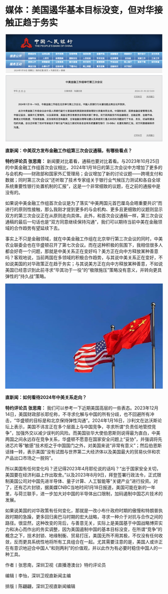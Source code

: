 # 媒体：美国遏华基本目标没变，但对华接触正趋于务实

![14e020e7d521ddbee2222ef073189329.jpg](https://raw.githubusercontent.com/qqhsx/qqnews_image/main/2024/01/20/媒体：美国遏华基本目标没变，但对华接触正趋于务实/14e020e7d521ddbee2222ef073189329.jpg)

**直新闻：中美双方发布金融工作组第三次会议通稿，有哪些看点？**

**特约评论员 张思南：**
新闻要对比着看，通稿也要对比着看。与2023年10月25日的中美金融工作组首次会议相比，2024年1月18日的第三次会议中方增加了更多的与会机构——财政部和国家外汇管理局；会议增加了新的讨论议题——跨境支付和数据；同时第三次会议“还听取了技术专家组关于银行业气候压力测试和各自全球系统重要性银行处置机制的汇报”，这是一个非常细致的议题，在之前的通报中是没有的。

如果说中美金融工作组首次会议是为了落实“中美两国元首巴厘岛会晤重要共识”而进行的原则性接触，那么我刚才提到更多的与会机构、更多且更细致的议题则显示双方的第三次会议正在从原则走向具体。此外，和首次会议通稿一样，第三次会议通稿的最后一句话也是“双方同意继续保持沟通”，我们可以期待当前中美在金融领域的合作趋势有望延续下去。

事实上不只是金融领域，就在中美金融工作组在北京举行第三次会议的同时，中美农业联委会也在华盛顿召开了第七次会议。而在这种积极的氛围下，我相信很多人都会好奇一个问题，那就是中美关系正在变好吗？美方正在向中方释放某种善意吗？客观地说，当前两国在多领域的积极合作趋势，与其说中美关系正在变好，不如说美国的对华政策正在趋于务实；与其说美方正在向中方释放某种善意，不如说美国已经意识到此前寻求“毕其功于一役”的“极限施压”策略没有意义，并转向更具弹性的“持久战”策略。

![a1cf1562f4052f4d9cafeecf3ff83351.jpg](https://raw.githubusercontent.com/qqhsx/qqnews_image/main/2024/01/20/媒体：美国遏华基本目标没变，但对华接触正趋于务实/a1cf1562f4052f4d9cafeecf3ff83351.jpg)

**直新闻：如何看待2024年中美关系走向？**

**特约评论员 张思南：**
我们可以参考一下近期美国高层的一些表态。2023年12月14日，美国财政部长耶伦称，不寻求化解与中国的所有分歧，也不回避所有冲击，“华盛顿的目标是和北京保持弹性沟通”。2024年1月16日，沙利文在达沃斯论坛上表示，美国不讳言正在多个层面上与中国竞争，寻求所谓“负责任地管控竞争”，加强外交以减少误判的风险。而美国驻华大使伯恩斯则说得最为直白，中美两国之间永远存在竞争关系，华盛顿不愿意在国家安全问题上“妥协”，并强调将先进芯片等“敏感”技术拒之于中国国门之外，对美国来说“非常有意义”；然后伯恩斯话锋一转，表示美国“没有试图与世界第二大经济体以及美国最大的贸易伙伴和农产品出口市场之一脱钩”。

所以美国有任何变化吗？还记得2023年4月耶伦说的话吗？“出于国家安全关切，美国要在经济利益上作出取舍。”以及2023年8月9日，拜登签署行政法令，正式限制美国公司对中国先进半导体、量子计算、人工智能等“关键产业”进行投资。对了，还有芯片封锁，据美媒CNBC当地时间1月18日报道，美国可能在新的一年里，与荷兰联手，进一步加大对中国的半导体出口限制，加码遏制中国芯片技术的发展。

如果说美国的对华政策有任何变化，那就是一改小布什政府时期的傲慢和特朗普执政时期的急躁，更多回归奥巴马时期的宏大战略，寻求一种介于对抗与合作之间的路径。很显然，这种改变的背后，与善意无关，实际上是美国基于中国战略博弈实力和决心而作出的务实调整，因为美国遏制中国的基本目标没变，在所谓“竞争”的概念之下，技术封锁、地缘制衡、贸易打压，美国无所不用其极，不仅没有任何收敛，反而更具系统性地将所有工具组合在一起。尤其需要注意的是，美国人或许正在有意识地迎合中国人“和则两利”的价值观，并以此作为有必要时稳住中国人的一种工具。

作者丨张思南，深圳卫视《直播港澳台》特约评论员

编辑丨李怡，深圳卫视直新闻主编

排版丨陈翩翩，深圳卫视直新闻编辑

